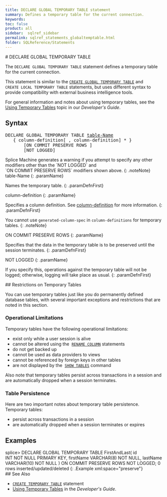 ```yaml
---
title: DECLARE GLOBAL TEMPORARY TABLE statement
summary: Defines a temporary table for the current connection.
keywords:
toc: false
product: all
sidebar:  sqlref_sidebar
permalink: sqlref_statements_globaltemptable.html
folder: SQLReference/Statements
---
```

<section>
<div class="TopicContent" data-swiftype-index="true" markdown="1">
# DECLARE GLOBAL TEMPORARY TABLE

The `DECLARE GLOBAL TEMPORARY TABLE` statement defines a temporary table
for the current connection.

This statement is similar to the
[`CREATE GLOBAL TEMPORARY TABLE`](#) and `CREATE LOCAL TEMPORARY TABLE`
statements, but uses different syntax to provide compatibility with
external business intelligence tools.

For general information and notes about using temporary tables, see the
[Using Temporary Tables](developers_fundamentals_temptables.html) topic
in our *Developer's Guide*.

## Syntax

<div class="fcnWrapperWide"><pre class="FcnSyntax">
DECLARE GLOBAL TEMPORARY TABLE <a href="sqlref_identifiers_types.html#TableName">table-Name</a>
   { column-definition[ , column-definition] * }
       [ON COMMIT PRESERVE ROWS ]
       [NOT LOGGED]</pre>

</div>
Splice Machine generates a warning if you attempt to specify any other
modifiers other than the `NOT LOGGED` and
`ON COMMIT PRESERVE ROWS` modifiers shown above.
{: .noteNote}

<div class="paramList" markdown="1">
table-Name
{: .paramName}

Names the temporary table.
{: .paramDefnFirst}

column-definition
{: .paramName}

Specifies a column definition. See
[column-definition](sqlref_statements_columndef.html) for more
information.
{: .paramDefnFirst}

You cannot use `generated-column-spec` in `column-definitions` for
temporary tables.
{: .noteNote}

ON COMMIT PRESERVE ROWS
{: .paramName}

Specifies that the data in the temporary table is to be preserved until
the session terminates.
{: .paramDefnFirst}

NOT LOGGED
{: .paramName}

If you specify this, operations against the temporary table will not be
logged; otherwise, logging will take place as usual.
{: .paramDefnFirst}

</div>
## Restrictions on Temporary Tables

You can use temporary tables just like you do permanently defined
database tables, with several important exceptions and restrictions that
are noted in this section.

### Operational Limitations

Temporary tables have the following operational limitations:

* exist only while a user session is alive
* cannot be altered using the
 &nbsp;[`RENAME COLUMN`](sqlref_statements_renamecolumn.html) statements
* do not get backed up
* cannot be used as data providers to views
* cannot be referenced by foreign keys in other tables
* are not displayed by the &nbsp;[`SHOW
  TABLES`](cmdlineref_showtables.html) command

Also note that temporary tables persist across transactions in a session
and are automatically dropped when a session terminates.

### Table Persistence

Here are two important notes about temporary table persistence.
Temporary tables:

* persist across transactions in a session
* are automatically dropped when a session terminates or expires

## Examples

<div class="preWrapper" markdown="1">
    splice> DECLARE GLOBAL TEMPORARY TABLE FirstAndLast(
          id INT NOT NULL PRIMARY KEY,
          firstName VARCHAR(8) NOT NULL,
          lastName VARCHAR(10) NOT NULL )
       ON COMMIT PRESERVE ROWS
       NOT LOGGED;
    0 rows inserted/updated/deleted
{: .Example xml:space="preserve"}

</div>
## See Also

* [`CREATE TEMPORARY TABLE`](sqlref_expressions_table.html) statement
* [Using Temporary Tables](developers_fundamentals_temptables.html) in
  the *Developer's Guide*.

</div>
</section>
